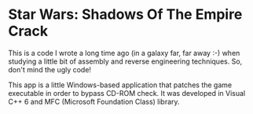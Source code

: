 # Star Wars: Shadows Of The Empire Crack

This is a code I wrote a long time ago (in a galaxy far, far away :-) when
studying a little bit of assembly and reverse engineering techniques. So,
don't mind the ugly code!

This app is a little Windows-based application that patches the game
executable in order to bypass CD-ROM check. It was developed in
Visual C++ 6 and MFC (Microsoft Foundation Class) library.

